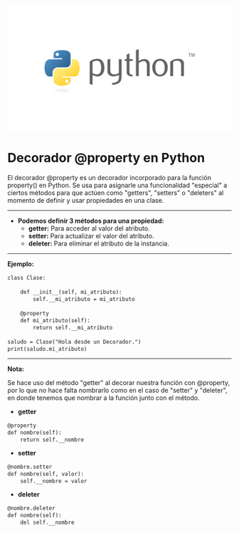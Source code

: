 ![Banner Python](images/Banner_Python.png)

# Decorador @property en Python

El decorador @property es un decorador incorporado para la función property() en Python. Se usa para asignarle una funcionalidad "especial" a ciertos métodos para que actúen como "getters", "setters" o "deleters" al momento de definir y usar propiedades en una clase.

---

* **Podemos definir 3 métodos para una propiedad:**
  * **getter:** Para acceder al valor del atributo.
  * **setter:** Para actualizar el valor del atributo.
  * **deleter:** Para eliminar el atributo de la instancia.

---

**Ejemplo:**

```
class Clase:

    def __init__(self, mi_atributo):
        self.__mi_atributo = mi_atributo

    @property
    def mi_atributo(self):
        return self.__mi_atributo

saludo = Clase("Hola desde un Decorador.")
print(saludo.mi_atributo)
```

---

**Nota:**

Se hace uso del método "getter" al decorar nuestra función con @property, por lo que no hace falta nombrarlo como en el caso de "setter" y "deleter", en donde tenemos que nombrar a la función junto con el método.

* **getter**

```
@property 
def nombre(self):
    return self.__nombre
```

* **setter**

```
@nombre.setter 
def nombre(self, valor):
    self.__nombre = valor
```

* **deleter**
```
@nombre.deleter 
def nombre(self):
    del self.__nombre
```